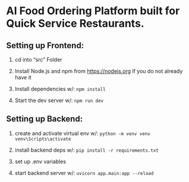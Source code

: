 # AI Food Ordering Platform built for Quick Service Restaurants.

## Setting up Frontend: 

  1.  cd into “src” Folder

  2. Install Node.js and npm from https://nodejs.org if you do not already have it

  3. Install dependencies w/:
     ```npm install```

  5. Start the dev server w/:
     ```npm run dev```

## Setting up Backend:

  1. create and activate virtual env w/:
     ```python -m venv venv```
     ```venv\Scripts\activate```
  
  2. install backend deps w/:
     ```pip install -r requirements.txt```
  
  3. set up .env variables
  
  4. start backend server w/:
     ```uvicorn app.main:app --reload```

